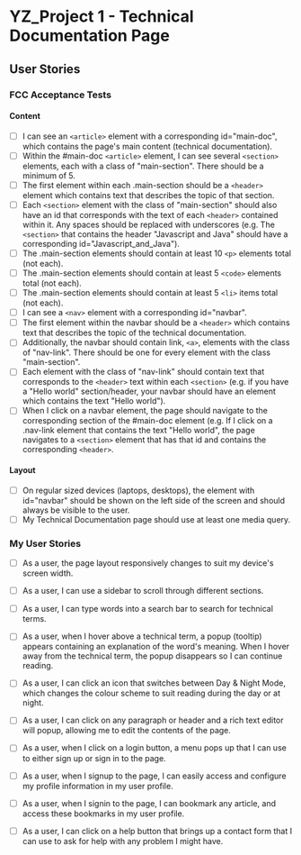# YZ_Project 1 - Technical Documentation Page

## User Stories

### FCC Acceptance Tests

#### Content

- [ ] I can see an `<article>` element with a corresponding id="main-doc", which contains the page's main content (technical documentation).
- [ ] Within the #main-doc `<article>` element, I can see several `<section>` elements, each with a class of "main-section". There should be a minimum of 5.
- [ ] The first element within each .main-section should be a `<header>` element which contains text that describes the topic of that section.
- [ ] Each `<section>` element with the class of "main-section" should also have an id that corresponds with the text of each `<header>` contained within it. Any spaces should be replaced with underscores (e.g. The `<section>` that contains the header "Javascript and Java" should have a corresponding id="Javascript_and_Java").
- [ ] The .main-section elements should contain at least 10 `<p>` elements total (not each).
- [ ] The .main-section elements should contain at least 5 `<code>` elements total (not each).
- [ ] The .main-section elements should contain at least 5 `<li>` items total (not each).
- [ ] I can see a `<nav>` element with a corresponding id="navbar".
- [ ] The first element within the navbar should be a `<header>` which contains text that describes the topic of the technical documentation.
- [ ] Additionally, the navbar should contain link, `<a>`, elements with the class of "nav-link". There should be one for every element with the class "main-section".
- [ ] Each element with the class of "nav-link" should contain text that corresponds to the `<header>` text within each `<section>` (e.g. if you have a "Hello world" section/header, your navbar should have an element which contains the text "Hello world").
- [ ] When I click on a navbar element, the page should navigate to the corresponding section of the #main-doc element (e.g. If I click on a .nav-link element that contains the text "Hello world", the page navigates to a `<section>` element that has that id and contains the corresponding `<header>`.

#### Layout

- [ ] On regular sized devices (laptops, desktops), the element with id="navbar" should be shown on the left side of the screen and should always be visible to the user.
- [ ] My Technical Documentation page should use at least one media query.

### My User Stories

- [ ] As a user, the page layout responsively changes to suit my device's screen width.
- [ ] As a user, I can use a sidebar to scroll through different sections.
- [ ] As a user, I can type words into a search bar to search for technical terms.
- [ ] As a user, when I hover above a technical term, a popup (tooltip) appears containing an explanation of the word's meaning. When I hover away from the technical term, the popup disappears so I can continue reading.
- [ ] As a user, I can click an icon that switches between Day & Night Mode, which changes the colour scheme to suit reading during the day or at night.
- [ ] As a user, I can click on any paragraph or header and a rich text editor will popup, allowing me to edit the contents of the page.
- [ ] As a user, when I click on a login button, a menu pops up that I can use to either sign up or sign in to the page.
- [ ] As a user, when I signup to the page, I can easily access and configure my profile information in my user profile.
- [ ] As a user, when I signin to the page, I can bookmark any article, and access these bookmarks in my user profile.
- [ ] As a user, I can click on a help button that brings up a contact form that I can use to ask for help with any problem I might have.


